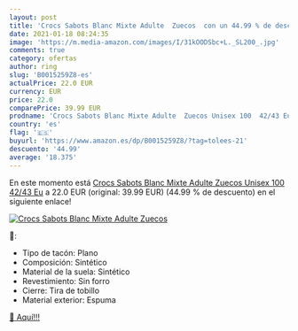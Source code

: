 ```yaml
---
layout: post
title: 'Crocs Sabots Blanc Mixte Adulte  Zuecos  con un 44.99 % de descuento'
date: 2021-01-18 08:24:35
image: 'https://m.media-amazon.com/images/I/31kOODSbc+L._SL200_.jpg'
comments: true
category: ofertas
author: ring
slug: 'B0015259Z8-es'
actualPrice: 22.0 EUR
currency: EUR
price: 22.0
comparePrice: 39.99 EUR
prodname: 'Crocs Sabots Blanc Mixte Adulte  Zuecos Unisex 100  42/43 Eu'
country: 'es'
flag: '🇪🇸'
buyurl: 'https://www.amazon.es/dp/B0015259Z8/?tag=tolees-21'
descuento: '44.99'
average: '18.375'
---
```


En este momento está [Crocs Sabots Blanc Mixte Adulte  Zuecos Unisex 100  42/43 Eu](https://www.amazon.es/dp/B0015259Z8/?tag=tolees-21) a 22.0 EUR (original: 39.99 EUR) (44.99 %  de descuento) en el siguiente enlace!

[![Crocs Sabots Blanc Mixte Adulte  Zuecos ](https://m.media-amazon.com/images/I/31kOODSbc+L._SL200_.jpg)](https://www.amazon.es/dp/B0015259Z8/?tag=tolees-21)

🔎:

- Tipo de tacón: Plano
- Composición: Sintético
- Material de la suela: Sintético
- Revestimiento: Sin forro
- Cierre: Tira de tobillo
- Material exterior: Espuma

[🛒 Aquí!!!](https://www.amazon.es/dp/B0015259Z8/?tag=tolees-21)
